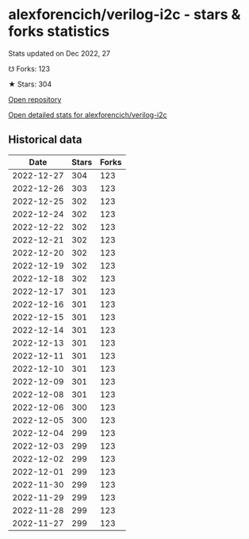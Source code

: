 # alexforencich/verilog-i2c - stars & forks statistics

Stats updated on Dec 2022, 27

☋ Forks: 123

★ Stars: 304

[Open repository](https://github.com/alexforencich/verilog-i2c)

[Open detailed stats for alexforencich/verilog-i2c](https://reviewgithub.com/rep/alexforencich/verilog-i2c)

## Historical data
| Date | Stars | Forks |
|------|-------|-------|
| 2022-12-27 | 304 | 123 | 
| 2022-12-26 | 303 | 123 | 
| 2022-12-25 | 302 | 123 | 
| 2022-12-24 | 302 | 123 | 
| 2022-12-22 | 302 | 123 | 
| 2022-12-21 | 302 | 123 | 
| 2022-12-20 | 302 | 123 | 
| 2022-12-19 | 302 | 123 | 
| 2022-12-18 | 302 | 123 | 
| 2022-12-17 | 301 | 123 | 
| 2022-12-16 | 301 | 123 | 
| 2022-12-15 | 301 | 123 | 
| 2022-12-14 | 301 | 123 | 
| 2022-12-13 | 301 | 123 | 
| 2022-12-11 | 301 | 123 | 
| 2022-12-10 | 301 | 123 | 
| 2022-12-09 | 301 | 123 | 
| 2022-12-08 | 301 | 123 | 
| 2022-12-06 | 300 | 123 | 
| 2022-12-05 | 300 | 123 | 
| 2022-12-04 | 299 | 123 | 
| 2022-12-03 | 299 | 123 | 
| 2022-12-02 | 299 | 123 | 
| 2022-12-01 | 299 | 123 | 
| 2022-11-30 | 299 | 123 | 
| 2022-11-29 | 299 | 123 | 
| 2022-11-28 | 299 | 123 | 
| 2022-11-27 | 299 | 123 | 

